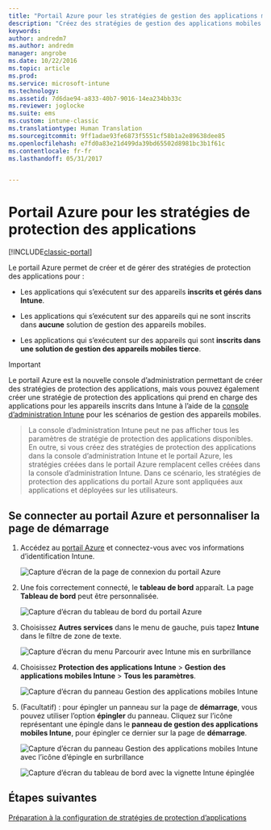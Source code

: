 ```yaml
---
title: "Portail Azure pour les stratégies de gestion des applications mobiles | Microsoft Docs"
description: "Créez des stratégies de gestion des applications mobiles à l’aide du portail Azure. Les stratégies que vous créez ici sont applicables aux appareils, qu’ils soient inscrits à Intune ou non."
keywords: 
author: andredm7
ms.author: andredm
manager: angrobe
ms.date: 10/22/2016
ms.topic: article
ms.prod: 
ms.service: microsoft-intune
ms.technology: 
ms.assetid: 7d6dae94-a833-40b7-9016-14ea234bb33c
ms.reviewer: joglocke
ms.suite: ems
ms.custom: intune-classic
ms.translationtype: Human Translation
ms.sourcegitcommit: 9ff1adae93fe6873f5551cf58b1a2e89638dee85
ms.openlocfilehash: e7fd0a83e21d499da39bd65502d8981bc3b1f61c
ms.contentlocale: fr-fr
ms.lasthandoff: 05/31/2017


---
```


# <a name="azure-portal-for-intune-app-protection-policies"></a>Portail Azure pour les stratégies de protection des applications

[!INCLUDE[classic-portal](../includes/classic-portal.md)]

Le portail Azure permet de créer et de gérer des stratégies de protection des applications pour :

- Les applications qui s’exécutent sur des appareils **inscrits et gérés dans Intune**.

- Les applications qui s’exécutent sur des appareils qui ne sont inscrits dans **aucune** solution de gestion des appareils mobiles.
- Les applications qui s’exécutent sur des appareils qui sont **inscrits dans une solution de gestion des appareils mobiles tierce**.

>[!IMPORTANT]
> Le portail Azure est la nouvelle console d’administration permettant de créer des stratégies de protection des applications, mais vous pouvez également créer une stratégie de protection des applications qui prend en charge des applications pour les appareils inscrits dans Intune à l’aide de la [console d’administration Intune](configure-and-deploy-mobile-application-management-policies-in-the-microsoft-intune-console.md) pour les scénarios de gestion des appareils mobiles.

> La console d’administration Intune peut ne pas afficher tous les paramètres de stratégie de protection des applications disponibles. En outre, si vous créez des stratégies de protection des applications dans la console d’administration Intune et le portail Azure, les stratégies créées dans le portail Azure remplacent celles créées dans la console d’administration Intune. Dans ce scénario, les stratégies de protection des applications du portail Azure sont appliquées aux applications et déployées sur les utilisateurs.


## <a name="sign-in-to-the-azure-portal-and-customize-your-start-page"></a>Se connecter au portail Azure et personnaliser la page de démarrage

1.  Accédez au [portail Azure](https://portal.azure.com) et connectez-vous avec vos informations d’identification Intune.

    ![Capture d’écran de la page de connexion du portail Azure](../media/AppManagement/AzurePortal_MAMSigninPage.png)

2.  Une fois correctement connecté, le **tableau de bord** apparaît. La page **Tableau de bord** peut être personnalisée.

    ![Capture d’écran du tableau de bord du portail Azure](../media/AppManagement/AzurePortal_MAMStartboard_NoMAM.png)

3.  Choisissez **Autres services** dans le menu de gauche, puis tapez **Intune** dans le filtre de zone de texte.

    ![Capture d’écran du menu Parcourir avec Intune mis en surbrillance](../media/AppManagement/MAM-Azure-Portal-1.png)

4.  Choisissez **Protection des applications Intune** > **Gestion des applications mobiles Intune** > **Tous les paramètres**.

    ![Capture d’écran du panneau Gestion des applications mobiles Intune](../media/AppManagement/MAM-Azure-Portal-2.png)

5. (Facultatif) : pour épingler un panneau sur la page de **démarrage**, vous pouvez utiliser l’option **épingler** du panneau. Cliquez sur l’icône représentant une épingle dans le **panneau de gestion des applications mobiles Intune**, pour épingler ce dernier sur la page de **démarrage**.

    ![Capture d’écran du panneau Gestion des applications mobiles Intune avec l’icône d’épingle en surbrillance](../media/AppManagement/AzurePortal_MAM_PinBladeAction.png)

    ![Capture d’écran du tableau de bord avec la vignette Intune épinglée](../media/AppManagement/AzurePortal_MAM_Startboard_withMAM.png)

## <a name="next-steps"></a>Étapes suivantes
[Préparation à la configuration de stratégies de protection d’applications](get-ready-to-configure-mobile-app-management-policies-with-microsoft-intune.md)

